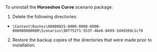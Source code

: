 To uninstall the **Horseshoe Curve** scenario package:

1. Delete the following directories: 
* `\Content\Routes\00000025-0000-0000-0000-000000000000\Scenarios\98f752f1-553f-46e6-8499-3d49269c1cf0`

2. Restore the backup copies of the directories that were made prior to installation.
